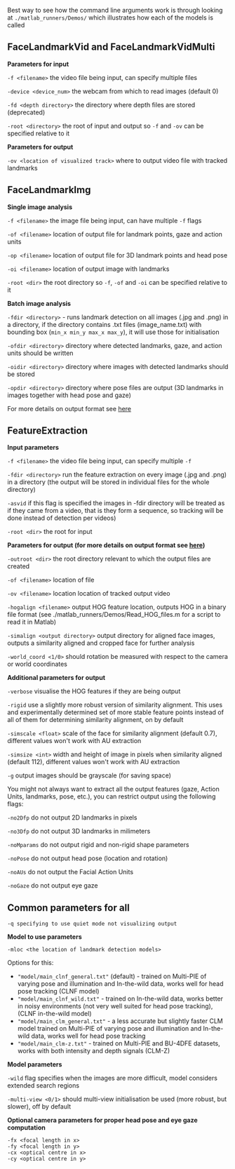 Best way to see how the command line arguments work is through looking at `./matlab_runners/Demos/` which illustrates how each of the models is called

## FaceLandmarkVid and FaceLandmarkVidMulti

**Parameters for input**

   `-f <filename>` the video file being input, can specify multiple files

   `-device <device_num>` the webcam from which to read images (default 0)

   `-fd <depth directory>` the directory where depth files are stored (deprecated)

   `-root <directory>` the root of input and output so `-f` and `-ov` can be specified relative to it

**Parameters for output**

   `-ov <location of visualized track>` where to output video file with tracked landmarks

## FaceLandmarkImg

**Single image analysis**

   `-f <filename>` the image file being input, can have multiple `-f` flags

   `-of <filename>` location of output file for landmark points, gaze and action units

   `-op <filename>` location of output file for 3D landmark points and head pose

   `-oi <filename>` location of output image with landmarks

   `-root <dir>` the root directory so `-f`, `-of` and `-oi` can be specified relative to it

**Batch image analysis**
	
   `-fdir <directory>` - runs landmark detection on all images (.jpg and .png) in a directory, if the directory contains .txt files (image_name.txt) with bounding box (`min_x min_y max_x max_y`), it will use those for initialisation

   `-ofdir <directory>` directory where detected landmarks, gaze, and action units should be written

   `-oidir <directory>` directory where images with detected landmarks should be stored

   `-opdir <directory>` directory where pose files are output (3D landmarks in images together with head pose and gaze)

For more details on output format see [here](https://github.com/TadasBaltrusaitis/OpenFace/wiki/Output-Format#facelandmarkimg)

## FeatureExtraction

**Input parameters**

   `-f <filename>` the video file being input, can specify multiple `-f` 

   `-fdir <directory>` run the feature extraction on every image (.jpg and .png) in a directory (the output will be stored in individual files for the whole directory)

   `-asvid` if this flag is specified the images in -fdir directory will be treated as if they came from a video, that is they form a sequence, so tracking will be done instead of detection per videos)

   `-root <dir>` the root for input
	
**Parameters for output (for more details on output format see [here](https://github.com/TadasBaltrusaitis/OpenFace/wiki/Output-Format#featureextraction))**

   `-outroot <dir>` the root directory relevant to which the output files are created
	
   `-of <filename>` location of file

   `-ov <filename>` location location of tracked output video

   `-hogalign <filename>` output HOG feature location, outputs HOG in a binary file format (see ./matlab_runners/Demos/Read_HOG_files.m for a script to read it in Matlab)

   `-simalign <output directory>` output directory for aligned face images, outputs a similarity aligned and cropped face for further analysis

   `-world_coord <1/0>` should rotation be measured with respect to the camera or world coordinates

**Additional parameters for output**
	
   `-verbose` visualise the HOG features if they are being output

   `-rigid` use a slightly more robust version of similarity alignment. This uses and experimentally determined set of more stable feature points instead of all of them for determining similarity alignment, on by default

   `-simscale <float>` scale of the face for similarity alignment (default 0.7), different values won't work with AU extraction

   `-simsize <int>` width and height of image in pixels when similarity aligned (default 112), different values won't work with AU extraction

   `-g` output images should be grayscale (for saving space)

You might not always want to extract all the output features (gaze, Action Units, landmarks, pose, etc.), you can restrict output using the following flags:

   `-no2Dfp` do not output 2D landmarks in pixels

   `-no3Dfp` do not output 3D landmarks in milimeters

   `-noMparams` do not output rigid and non-rigid shape parameters

   `-noPose` do not output head pose (location and rotation)

   `-noAUs` do not output the Facial Action Units

   `-noGaze` do not output eye gaze

## Common parameters for all

    -q specifying to use quiet mode not visualizing output

**Model to use parameters**

    -mloc <the location of landmark detection models>

  Options for this:
        
- `"model/main_clnf_general.txt"` (default) - trained on Multi-PIE of varying pose and illumination and In-the-wild data, works well for head pose tracking (CLNF model)
- `"model/main_clnf_wild.txt"` - trained on In-the-wild data, works better in noisy environments (not very well suited for head pose tracking),  (CLNF in-the-wild model)
- `"model/main_clm_general.txt"` - a less accurate but slightly faster CLM model trained on Multi-PIE of varying pose and illumination and In-the-wild data, works well for head pose tracking
- `"model/main_clm-z.txt"` - trained on Multi-PIE and BU-4DFE datasets, works with both intensity and depth signals (CLM-Z)

**Model parameters**

   `-wild` flag specifies when the images are more difficult, model considers extended search regions

   `-multi-view <0/1>` should multi-view initialisation be used (more robust, but slower), off by default

**Optional camera parameters for proper head pose and eye gaze computation**

	-fx <focal length in x>
	-fy <focal length in y>
	-cx <optical centre in x> 
	-cy <optical centre in y>